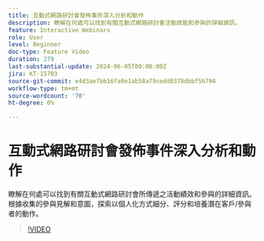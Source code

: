 ```yaml
---
title: 互動式網路研討會發佈事件深入分析和動作
description: 瞭解在何處可以找到有關互動式網路研討會活動效能和參與的詳細資訊。
feature: Interactive Webinars
role: User
level: Beginner
doc-type: Feature Video
duration: 279
last-substantial-update: 2024-06-05T00:00:00Z
jira: KT-15703
source-git-commit: e4d3ae7bb16fa9e1ab58a79cedd8378dbbf56794
workflow-type: tm+mt
source-wordcount: '70'
ht-degree: 0%

---
```



# 互動式網路研討會發佈事件深入分析和動作

瞭解在何處可以找到有關互動式網路研討會所傳遞之活動績效和參與的詳細資訊。 根據收集的參與見解和意圖，探索以個人化方式細分、評分和培養潛在客戶/參與者的動作。

>[!VIDEO](https://video.tv.adobe.com/v/3429641/?learn=on)

